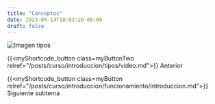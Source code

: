 ```yaml
---
title: "Conceptos"
date: 2023-04-14T18:03:20-06:00
draft: false
---
```


![Imagen tipos](/posts/img/unidad1/tipos.webp#center)

{{<myShortcode_button class=myButtonTwo relref="/posts/curso/introduccion/tipos/video.md">}} Anterior

{{<myShortcode_button class=myButton relref="/posts/curso/introduccion/funcionamiento/introduccion.md">}} Siguiente subtema